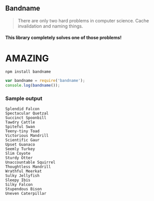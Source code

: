 ## Bandname

> There are only two hard problems in computer science. Cache invalidation and naming things.

#### This library completely solves one of those problems!

# AMAZING

`npm install bandname`

```javascript
var bandname = require('bandname');
console.log(bandname());
```

### Sample output

```
Splendid Falcon
Spectacular Quetzal
Succinct Spoonbill
Tawdry Cattle
Spiteful Swan
Teeny-tiny Toad
Victorious Mandrill
Scientific Gaur
Upset Guanaco
Seemly Turkey
Slim Coyote
Sturdy Otter
Unaccountable Squirrel
Thoughtless Mandrill
Wrathful Meerkat
Sulky Jellyfish
Sleepy Ibis
Silky Falcon
Stupendous Bison
Uneven Caterpillar
```
